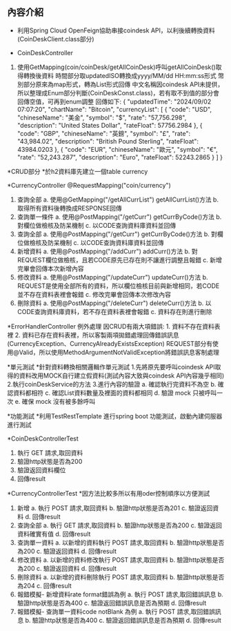 ## 內容介紹

* 利用Spring Cloud OpenFeign協助串接coindesk API，以利後續轉換資料(CoinDeskClient.class部分)

* CoinDeskController
1. 使用GetMapping(coin/coinDesk/getAllCoinDesk)呼叫getAllCoinDesk()取得轉換後資料
時間部分取updatedISO轉換成yyyy/MM/dd HH:mm:ss形式
幣別部分原來為map形式，轉為List形式回傳
中文名稱因coindesk API未提供，所以整理成Enum部分判斷(CoinDeskConst.class)，若有取不到值的部分會回傳空值，可再到enum調整
回傳如下:
{
  "updatedTime": "2024/09/02 07:07:20",
  "chartName": "Bitcoin",
  "currencyList": [
    {
      "code": "USD",
      "chineseName": "美金",
      "symbol": "&#36;",
      "rate": "57,756.298",
      "description": "United States Dollar",
      "rateFloat": 57756.2984
    },
    {
      "code": "GBP",
      "chineseName": "英鎊",
      "symbol": "&pound;",
      "rate": "43,984.02",
      "description": "British Pound Sterling",
      "rateFloat": 43984.0203
    },
    {
      "code": "EUR",
      "chineseName": "歐元",
      "symbol": "&euro;",
      "rate": "52,243.287",
      "description": "Euro",
      "rateFloat": 52243.2865
    }
  ]
}

*CRUD部分
*於h2資料庫先建立一個table currency

*CurrencyController @RequestMapping("coin/currency")

1. 查詢全部
   a. 使用@GetMapping("/getAllCurrList") getAllCurrList()方法
   b.  取得所有資料後轉換成RESPONSE回傳
2. 查詢單一條件
   a. 使用@PostMapping("/getCurr") getCurrByCode()方法
   b. 對欄位做檢核及防呆機制
   c. 以CODE查詢資料庫資料並回傳
2. 查詢全部
   a. 使用@PostMapping("/getCurr") getCurrByCode()方法
   b. 對欄位做檢核及防呆機制
   c. 以CODE查詢資料庫資料並回傳
3. 新增資料
   a. 使用@PostMapping("/addCurr") addCurr()方法
   b. 對REQUEST欄位做檢核，且若CODE原先已存在則不讓進行調整且報錯
   c. 新增完畢會回傳本次新增內容
4. 修改資料
   a. 使用@PostMapping("/updateCurr") updateCurr()方法
   b. REQUEST是使用全部所有的資料，所以欄位檢核目前與新增相同，若CODE並不存在資料表裡會報錯
   c. 修改完畢會回傳本次修改內容
5. 刪除資料
   a. 使用@PostMapping("/deleteCurr") deleteCurr()方法
   b. 以CODE查詢資料庫資料，若不存在資料表裡會報錯
   c. 資料存在則進行刪除

*ErrorHandlerController 例外處理
因CRUD有兩大項錯誤: 1. 資料不存在資料表裡 2. 資料已存在資料表裡，所以客製兩項拋錯處理回傳錯誤訊息(CurrencyException、CurrencyAlreadyExistsException)
REQUEST部分有使用@Valid，所以使用MethodArgumentNotValidException將錯誤訊息客制處理

*單元測試
*針對資料轉換相關邏輯作單元測試
1.先將原先要呼叫coindesk API取得的資料改用MOCK自行建立假資料(測試內容大致與coindesk API內容幾乎相同)
2.執行coinDeskService的方法
3.進行內容的驗證
a. 確認執行完資料不為空
b. 確認資料都相符
c. 確認List資料數量及裡面的資料都相同
d. 驗證 mock 只被呼叫一次
e. 確保 mock 沒有被多餘呼叫

*功能測試
*利用TestRestTemplate 進行spring boot 功能測試，啟動內建伺服器進行測試

*CoinDeskControllerTest
1. 執行 GET 請求,取回資料
2. 驗證http狀態是否為200
3. 驗證返回資料欄位
4. 回傳result

*CurrencyControllerTest
*因方法比較多所以有用oder控制順序以方便測試

1. 新增
   a. 執行 POST 請求,取回資料
   b. 驗證http狀態是否為201
   c. 驗證返回資料
   d. 回傳result
2. 查詢全部
   a. 執行 GET 請求,取回資料
   b. 驗證http狀態是否為200
   c. 驗證返回資料確實有值
   d. 回傳result
3. 查詢單一資料
   a. 以新增的資料執行 POST 請求,取回資料
   b. 驗證http狀態是否為200
   c. 驗證返回資料
   d. 回傳result
4. 修改資料
   a. 以新增的資料修改執行 POST 請求,取回資料
   b. 驗證http狀態是否為200
   c. 驗證返回資料
   d. 回傳result
5. 刪除資料
   a. 以新增的資料刪除執行 POST 請求,取回資料
   b. 驗證http狀態是否為204
   c. 回傳result
6. 報錯模擬- 新增資料rate format錯誤為例
   a. 執行 POST 請求,取回錯誤訊息
   b. 驗證http狀態是否為400
   c. 驗證返回錯誤訊息是否為預期
   d. 回傳result
7. 報錯模擬- 查詢單一資料code notBlank 為例
   a. 執行 POST 請求,取回錯誤訊息
   b. 驗證http狀態是否為400
   c. 驗證返回錯誤訊息是否為預期
   d. 回傳result

   

